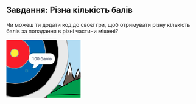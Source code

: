 ## Завдання: Різна кількість балів

Чи можеш ти додати код до своєї гри, щоб отримувати різну кількість балів за попадання в різні частини мішені?

![приціл на синій частині мішені з фразою "100 балів"](images/archery-challenge.png)